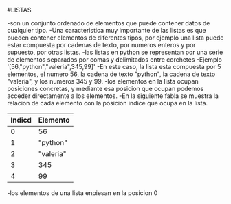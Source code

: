 #LISTAS

-son un conjunto ordenado de elementos que puede  contener datos de cualquier tipo.
-Una caracteristica muy importante de las listas es que pueden contener elementos de diferentes tipos, por ejemplo una lista puede estar compuesta por cadenas de texto, por numeros enteros y por supuesto, por otras listas.
-las listas en python se representan por una serie de elementos separados por comas y delimitados entre corchetes
-Ejemplo
'[56,"python","valeria",345,99]'
-En este caso, la lista esta compuesta por 5 elementos, el numero 56, la cadena de texto "python", la cadena de texto "valeria", y los numeros 345 y 99.
-los elementos en la lista ocupan posiciones concretas, y mediante esa posicion que ocupan podemos acceder directamente a los elementos.
-En la siguiente fabla se muestra la relacion de cada elemento con la posicion indice que ocupa en la lista.

| Indicd| Elemento |
|------|--------|
|0|56|
|1|"python"|
|2|"valeria"|
|3|345|
|4|99|

-los elementos de una lista enpiesan en la posicion 0
